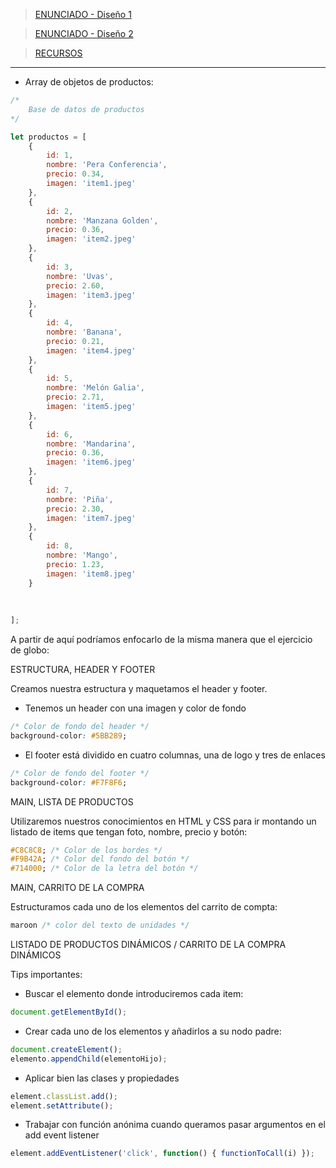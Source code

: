 >[ENUNCIADO - Diseño 1](S8-recursos/enunciado-mercadona-1.pdf)

>[ENUNCIADO - Diseño 2](S8-recursos/encunciado-mercadona-2.pdf)

>[RECURSOS](S8-recursos/mercadona-recursos.zip)

--- 

- Array de objetos de productos:

```js
/*
    Base de datos de productos
*/

let productos = [
    {
        id: 1,
        nombre: 'Pera Conferencia',
        precio: 0.34,
        imagen: 'item1.jpeg'
    },
    {
        id: 2,
        nombre: 'Manzana Golden',
        precio: 0.36,
        imagen: 'item2.jpeg'
    },
    {
        id: 3,
        nombre: 'Uvas',
        precio: 2.60,
        imagen: 'item3.jpeg'
    },
    {
        id: 4,
        nombre: 'Banana',
        precio: 0.21,
        imagen: 'item4.jpeg'
    },
    {
        id: 5,
        nombre: 'Melón Galia',
        precio: 2.71,
        imagen: 'item5.jpeg'
    },
    {
        id: 6,
        nombre: 'Mandarina',
        precio: 0.36,
        imagen: 'item6.jpeg'
    },
    {
        id: 7,
        nombre: 'Piña',
        precio: 2.30,
        imagen: 'item7.jpeg'
    },
    {
        id: 8,
        nombre: 'Mango',
        precio: 1.23,
        imagen: 'item8.jpeg'
    }
    
    
    
];
```

A partir de aquí podríamos enfocarlo de la misma manera que el ejercicio de globo:

ESTRUCTURA, HEADER Y FOOTER

Creamos nuestra estructura y maquetamos el header y footer.

- Tenemos un header con una imagen y color de fondo

```css
/* Color de fondo del header */
background-color: #5BB289;
```

- El footer está dividido en cuatro columnas, una de logo y tres de enlaces

```css
/* Color de fondo del footer */
background-color: #F7F8F6;
```

MAIN, LISTA DE PRODUCTOS

Utilizaremos nuestros conocimientos en HTML y CSS para ir montando un listado de items que tengan foto, nombre, precio y botón:

```css
#C8C8C8; /* Color de los bordes */
#F9B42A; /* Color del fondo del botón */
#714000; /* Color de la letra del botón */
```

MAIN, CARRITO DE LA COMPRA

Estructuramos cada uno de los elementos del carrito de compta:

```css
maroon /* color del texto de unidades */
```

LISTADO DE PRODUCTOS DINÁMICOS / CARRITO DE LA COMPRA DINÁMICOS

Tips importantes:

- Buscar el elemento donde introduciremos cada item:

```js
document.getElementById();
```

- Crear cada uno de los elementos y añadirlos a su nodo padre:

```js
document.createElement();
elemento.appendChild(elementoHijo);
```

- Aplicar bien las clases y propiedades

```js
element.classList.add();
element.setAttribute();
```

- Trabajar con función anónima cuando queramos pasar argumentos en  el add event listener

```js
element.addEventListener('click', function() { functionToCall(i) });
```
